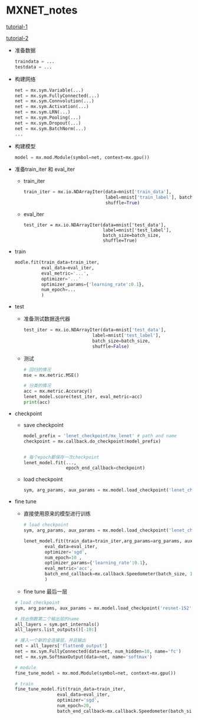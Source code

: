 # MXNET_notes

[tutorial-1](http://mxnet.io/tutorials/index.html)

[tutorial-2](http://mxnet-bing.readthedocs.io/en/latest/tutorials/index.html)



* 准备数据
    ```python
    traindata = ...
    testdata = ...
    ```

* 构建网络

    ```python
    net = mx.sym.Variable(...)
    net = mx.sym.FullyConnected(...)
    net = mx.sym.Connvolution(...)
    net = mx.sym.Activation(...)
    net = mx.sym.LRN(...)
    net = mx.sym.Pooling(...)
    net = mx.sym.Dropout(...)
    net = mx.sym.BatchNorm(...)
    ...
    ```


* 构建模型
    ```python
    model = mx.mod.Module(symbol=net, context=mx.gpu())
    ```

* 准备train_iter 和 eval_iter
    * train_iter
        ```python
        train_iter = mx.io.NDArrayIter(data=mnist['train_data'],
                                       label=mnist['train_label'], batch_size=batch_size, 
                                       shuffle=True)
        ```
    * eval_iter
        ```test_iter
        test_iter = mx.io.NDArrayIter(data=mnist['test_data'],
                                      label=mnist['test_label'],
                                      batch_size=batch_size, 
                                      shuffle=True)
        ```

* train
    ```python
    modle.fit(train_data=train_iter,
              eval_data=eval_iter,
              eval_metric='...',
              optimizer='...'
              optimizer_params={'learning_rate':0.1},
              num_epoch=...
              )
    ```

* test
    * 准备测试数据迭代器
        ```python
        test_iter = mx.io.NDArrayIter(data=mnist['test_data'], 
                                  label=mnist['test_label'], 
                                  batch_size=batch_size, 
                                  shuffle=False)
        ```

    * 测试
        ```python
        # 回归的情况
        mse = mx.metric.MSE()

        # 分类的情况
        acc = mx.metric.Accuracy()
        lenet_model.score(test_iter, eval_metric=acc)
        print(acc)
        ```
* checkpoint
    * save checkpoint

        ```python
        model_prefix = 'lenet_checkpoint/mx_lenet' # path and name
        checkpoint = mx.callback.do_checkpoint(model_prefix)


        # 每个epoch都保存一次checkpoint
        lenet_model.fit(...,
                        epoch_end_callback=checkpoint)
        ```
    * load checkpoint
        ```python
        sym, arg_params, aux_params = mx.model.load_checkpoint('lenet_checkpoint/mx_lenet', 20)
        ```

* fine tune
    * 直接使用原来的模型进行训练
        ```python
        # load checkpoint
        sym, arg_params, aux_params = mx.model.load_checkpoint('lenet_checkpoint/mx_lenet', 20)

        lenet_model.fit(train_data=train_iter,arg_params=arg_params, aux_params=aux_params,
                eval_data=eval_iter, 
                optimizer='sgd', 
                num_epoch=10 ,
                optimizer_params={'learning_rate':0.1},
                eval_metric='acc',
                batch_end_callback=mx.callback.Speedometer(batch_size, 128),
                )
        ```
    * fine tune 最后一层
    ```python
    # load checkpoint
    sym, arg_params, aux_params = mx.model.load_checkpoint('resnet-152', epoch=0)

    # 找出倒数第二个输出层的name
    all_layers = sym.get_internals()
    all_layers.list_outputs()[-10:]

    # 接入一个新的全连接层，并且输出
    net = all_layers['flatten0_output']
    net = mx.sym.FullyConnected(data=net, num_hidden=10, name='fc')
    net = mx.sym.SoftmaxOutput(data=net, name='softmax')

    # module
    fine_tune_model = mx.mod.Module(symbol=net, context=mx.gpu())

    # train
    fine_tune_model.fit(train_data=train_iter, 
                    eval_data=eval_iter, 
                    optimizer='sgd', 
                    num_epoch=20, 
                    batch_end_callback=mx.callback.Speedometer(batch_size, 128))
    ```